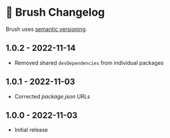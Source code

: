# 📅 Brush Changelog

Brush uses [semantic versioning](https://semver.org/).

## 1.0.2 - 2022-11-14

* Removed shared `devDependencies` from individual packages

## 1.0.1 - 2022-11-03

* Corrected _package.json_ URLs

## 1.0.0 - 2022-11-03

* Initial release

